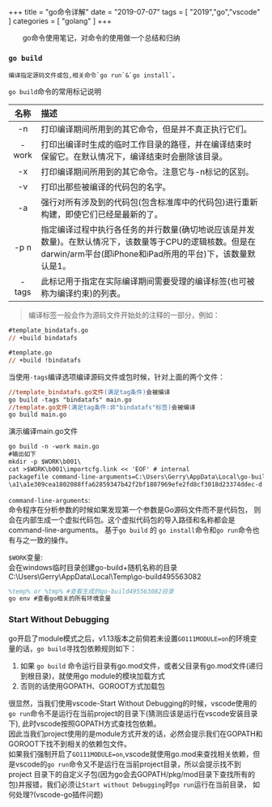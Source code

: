 +++
title = "go命令详解"
date = "2019-07-07"
tags = [ "2019","go","vscode" ]
categories = [ "golang" ]
+++

　　go命令使用笔记，对命令的使用做一个总结和归纳
<!--more-->
### `go build`

	编译指定源码文件或包,相关命令`go run`&`go install`。
`go build`命令的常用标记说明

|名称|描述|
|:-----:|:-----|
| -n    |打印编译期间所用到的其它命令，但是并不真正执行它们。|
| -work |打印出编译时生成的临时工作目录的路径，并在编译结束时保留它。在默认情况下，编译结束时会删除该目录。|
| -x    |打印编译期间所用到的其它命令。注意它与-n标记的区别。|
| -v    |打印出那些被编译的代码包的名字。|
|  -a   |强行对所有涉及到的代码包(包含标准库中的代码包)进行重新构建，即使它们已经是最新的了。|
| -p n  |指定编译过程中执行各任务的并行数量(确切地说应该是并发数量)。在默认情况下，该数量等于CPU的逻辑核数。但是在darwin/arm平台(即iPhone和iPad所用的平台)下，该数量默认是1。|
| -tags | 此标记用于指定在实际编译期间需要受理的编译标签(也可被称为编译约束)的列表。|

>编译标签一般会作为源码文件开始处的注释的一部分，例如：

```ps
#template_bindatafs.go
// +build bindatafs

#template.go
// +build !bindatafs
```

当使用`-tags`编译选项编译源码文件或包时候，针对上面的两个文件：

```ps
//template_bindatafs.go文件(满足tag条件)会被编译
go build -tags "bindatafs" main.go
//template.go文件(满足tag条件:非"bindatafs"标签)会被编译
go build main.go
```

演示编译main.go文件

```ps
go build -n -work main.go
#输出如下
mkdir -p $WORK\b001\
cat >$WORK\b001\importcfg.link << 'EOF' # internal
packagefile command-line-arguments=C:\Users\Gerry\AppData\Local\go-build
\a1\a1e309cea1802088ffa62859347b42f2bf1807969efe2fd8cf3018d23374ddec-d
```

`command-line-arguments`:  
命令程序在分析参数的时候如果发现第一个参数是Go源码文件而不是代码包，
则会在内部生成一个虚拟代码包。这个虚拟代码包的导入路径和名称都会是command-line-arguments。
基于`go build` 的 `go install`命令和`go run`命令也有与之一致的操作。  

`$WORK`变量:  
会在windows临时目录创建go-build+随机名称的目录C:\Users\Gerry\AppData\Local\Temp\go-build495563082

```ps
%temp% or %tmp% #查看生成的go-build495563082目录
go env #查看go相关的所有环境变量
```

### Start Without Debugging

go开启了module模式之后，v1.13版本之前倘若未设置`GO111MODULE=on`的环境变量的话，`go build`寻找包依赖规则如下：

1. 如果 `go build` 命令运行目录有go.mod文件，或者父目录有go.mod文件(递归到根目录)，就使用go module的模块加载方式
2. 否则的话使用GOPATH、GOROOT方式加载包

很显然，当我们使用vscode-Start Without Debugging的时候，vscode使用的`go run`命令不是运行在当前project的目录下(猜测应该是运行在vscode安装目录下),
此时vscode按照GOPATH方式查找包依赖。  
因此当我们project使用的是module方式开发的话，必然会提示我们在GOPATH和GOROOT下找不到相关的依赖包文件。    
如果我们强制开启了`GO111MODULE=on`,vscode就使用go.mod来查找相关依赖，但是vscode的`go run`命令又不是运行在当前project目录，所以会提示找不到project
目录下的自定义子包(因为go会去GOPATH/pkg/mod目录下查找所有的包)并报错，我们必须让`Start without Debugging`时`go run`运行在当前目录，
如何处理?(vscode-go插件问题)
